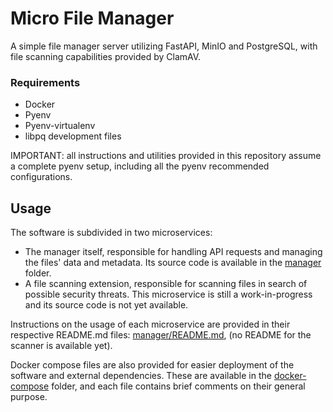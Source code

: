 # Micro File Manager
A simple file manager server utilizing FastAPI, MinIO and PostgreSQL, with file scanning capabilities provided by ClamAV.

### Requirements
- Docker
- Pyenv
- Pyenv-virtualenv
- libpq development files

IMPORTANT: all instructions and utilities provided in this repository assume a complete pyenv setup, including all the pyenv recommended configurations.

## Usage
The software is subdivided in two microservices:
- The manager itself, responsible for handling API requests and managing the files' data and metadata. Its source code is available in the [manager](/manager) folder.
- A file scanning extension, responsible for scanning files in search of possible security threats. This microservice is still a work-in-progress and its source code is not yet available.

Instructions on the usage of each microservice are provided in their respective README.md files: [manager/README.md](/manager/README.md), (no README for the scanner is available yet).

Docker compose files are also provided for easier deployment of the software and external dependencies. These are available in the [docker-compose](/docker-compose) folder, and each file contains brief comments on their general purpose.

